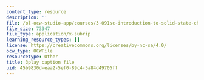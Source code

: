 ```yaml
---
content_type: resource
description: ''
file: /ol-ocw-studio-app/courses/3-091sc-introduction-to-solid-state-chemistry-fall-2010/45b9830deaa25ef089c45a84d49705ff_l-8-c7g-LY4.vtt
file_size: 73347
file_type: application/x-subrip
learning_resource_types: []
license: https://creativecommons.org/licenses/by-nc-sa/4.0/
ocw_type: OCWFile
resourcetype: Other
title: 3play caption file
uid: 45b9830d-eaa2-5ef0-89c4-5a84d49705ff
---
```

